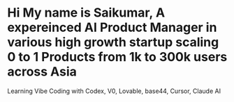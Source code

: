 # Hi My name is Saikumar, A expereinced AI Product Manager in various high growth startup scaling 0 to 1 Products from 1k to 300k users across Asia
Learning Vibe Coding with Codex, V0, Lovable, base44, Cursor, Claude AI
